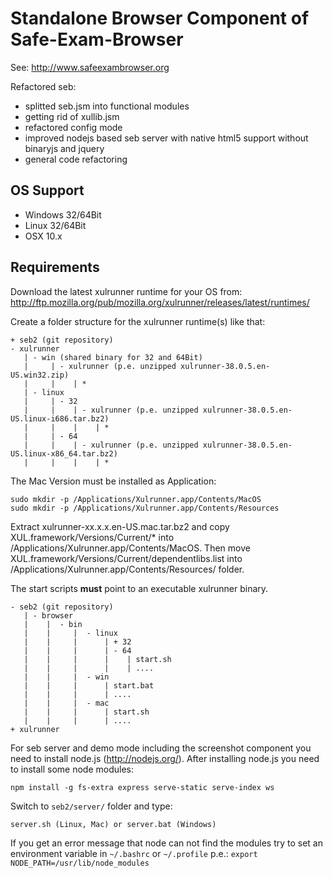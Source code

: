 Standalone Browser Component of Safe-Exam-Browser
=================================================
  See: http://www.safeexambrowser.org

Refactored seb:
* splitted seb.jsm into functional modules
* getting rid of xullib.jsm
* refactored config mode
* improved nodejs based seb server with native html5 support without binaryjs and jquery
* general code refactoring

## OS Support ##
* Windows 32/64Bit
* Linux   32/64Bit
* OSX 10.x

## Requirements ##
Download the latest xulrunner runtime for your OS from:
http://ftp.mozilla.org/pub/mozilla.org/xulrunner/releases/latest/runtimes/

Create a folder structure for the xulrunner runtime(s) like that:

``` 
+ seb2 (git repository)
- xulrunner
   | - win (shared binary for 32 and 64Bit)
   |     | - xulrunner (p.e. unzipped xulrunner-38.0.5.en-US.win32.zip)
   |     |    | * 
   | - linux
   |     | - 32
   |     |    | - xulrunner (p.e. unzipped xulrunner-38.0.5.en-US.linux-i686.tar.bz2)
   |     |    |    | *    
   |     | - 64
   |     |    | - xulrunner (p.e. unzipped xulrunner-38.0.5.en-US.linux-x86_64.tar.bz2)
   |     |    |    | *
``` 

The Mac Version must be installed as Application:
```
sudo mkdir -p /Applications/Xulrunner.app/Contents/MacOS
sudo mkdir -p /Applications/Xulrunner.app/Contents/Resources
```
Extract xulrunner-xx.x.x.en-US.mac.tar.bz2 and copy XUL.framework/Versions/Current/* into /Applications/Xulrunner.app/Contents/MacOS.
Then move XUL.framework/Versions/Current/dependentlibs.list into /Applications/Xulrunner.app/Contents/Resources/ folder.


The start scripts **must** point to an executable xulrunner binary.

``` 
- seb2 (git repository)
   | - browser
   |    |  - bin 
   |	|     |  - linux
   |    |     |      | + 32
   |	|     |      | - 64
   |	|     |      |    | start.sh
   |	|     |      |    | ....
   |	|     |  - win	
   |	|     |      | start.bat
   |	|     |      | ....
   |	|     |	 - mac	
   |	|     |      | start.sh
   |	|     |      | ....
+ xulrunner
``` 

For seb server and demo mode including the screenshot component you need to install node.js (http://nodejs.org/).
After installing node.js you need to install some node modules:
``` 
npm install -g fs-extra express serve-static serve-index ws
``` 
Switch to ``` seb2/server/ ``` folder and type:
```
server.sh (Linux, Mac) or server.bat (Windows)
```
If you get an error message that node can not find the modules try to set an environment variable in ``` ~/.bashrc ``` or ``` ~/.profile ``` p.e.: ``` export NODE_PATH=/usr/lib/node_modules ```
